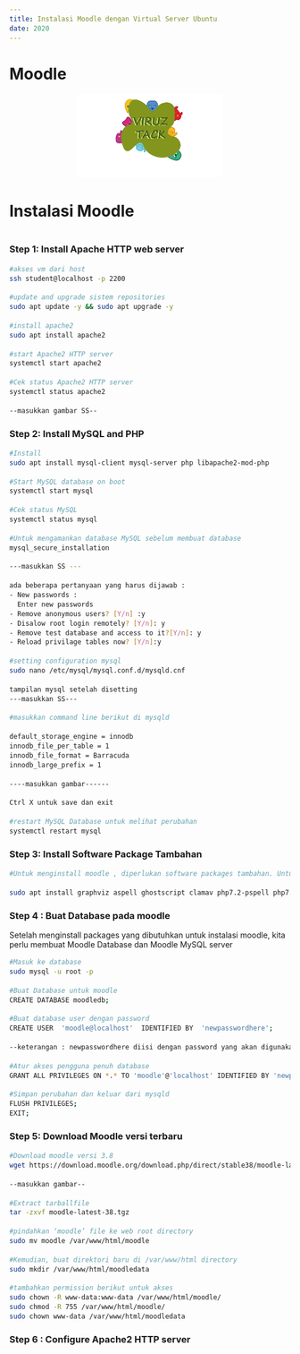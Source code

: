 ```yaml
---
title: Instalasi Moodle dengan Virtual Server Ubuntu
date: 2020
---
```

# Moodle
<p align="center">
  <a href="">
    <img src="https://github.com/intanaidarhmn/ViruzTack/blob/master/Artboard%201.png" alt="ViruzTack" width=260 height=150>
  </a>



# Instalasi Moodle
```bash
```
### Step 1: Install Apache HTTP web server
```bash
#akses vm dari host
ssh student@localhost -p 2200

#update and upgrade sistem repositories
sudo apt update -y && sudo apt upgrade -y

#install apache2
sudo apt install apache2

#start Apache2 HTTP server 
systemctl start apache2

#Cek status Apache2 HTTP server
systemctl status apache2

--masukkan gambar SS--

```
### Step 2: Install MySQL and PHP
```bash
#Install
sudo apt install mysql-client mysql-server php libapache2-mod-php

#Start MySQL database on boot
systemctl start mysql

#Cek status MySQL
systemctl status mysql

#Untuk mengamankan database MySQL sebelum membuat database
mysql_secure_installation

---masukkan SS ---

ada beberapa pertanyaan yang harus dijawab :
- New passwords :
  Enter new passwords
- Remove anonymous users? [Y/n] :y
- Disalow root login remotely? [Y/n]: y
- Remove test database and access to it?[Y/n]: y
- Reload privilage tables now? [Y/n]:y

#setting configuration mysql
sudo nano /etc/mysql/mysql.conf.d/mysqld.cnf

tampilan mysql setelah disetting
---masukkan SS---

#masukkan command line berikut di mysqld

default_storage_engine = innodb
innodb_file_per_table = 1
innodb_file_format = Barracuda
innodb_large_prefix = 1

----masukkan gambar------

Ctrl X untuk save dan exit

#restart MySQL Database untuk melihat perubahan
systemctl restart mysql
```

### Step 3: Install Software Package Tambahan
```bash
#Untuk menginstall moodle , diperlukan software packages tambahan. Untuk menginstall, jalani command dibawah ini:

sudo apt install graphviz aspell ghostscript clamav php7.2-pspell php7.2-curl php7.2-gd php7.2-intl php7.2-mysql php7.2-xml php7.2-xmlrpc php7.2-ldap php7.2-zip php7.2-soap php7.2-mbstring
```

### Step 4 : Buat Database pada moodle
Setelah menginstall packages yang dibutuhkan untuk instalasi moodle, kita perlu membuat Moodle Database dan Moodle MySQL server

```bash
#Masuk ke database
sudo mysql -u root -p

#Buat Database untuk moodle
CREATE DATABASE moodledb;

#Buat database user dengan password
CREATE USER  'moodle@localhost'  IDENTIFIED BY  'newpasswordhere';

--keterangan : newpasswordhere diisi dengan password yang akan digunakan untuk Database moodle

#Atur akses pengguna penuh database 
GRANT ALL PRIVILEGES ON *.* TO 'moodle'@'localhost' IDENTIFIED BY 'newpasswordhere' WITH GRANT OPTION;

#Simpan perubahan dan keluar dari mysqld
FLUSH PRIVILEGES;
EXIT;

```
### Step 5: Download Moodle versi terbaru
```bash
#Download moodle versi 3.8
wget https://download.moodle.org/download.php/direct/stable38/moodle-latest-38.tgz

--masukkan gambar--

#Extract tarballfile
tar -zxvf moodle-latest-38.tgz

#pindahkan ‘moodle’ file ke web root directory 
sudo mv moodle /var/www/html/moodle

#Kemudian, buat direktori baru di /var/www/html directory
sudo mkdir /var/www/html/moodledata

#tambahkan permission berikut untuk akses 
sudo chown -R www-data:www-data /var/www/html/moodle/
sudo chmod -R 755 /var/www/html/moodle/
sudo chown www-data /var/www/html/moodledata

```
### Step 6 : Configure Apache2 HTTP server



